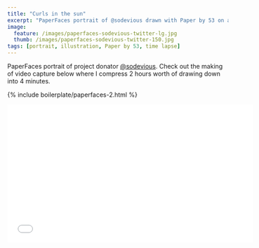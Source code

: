 ```yaml
---
title: "Curls in the sun"
excerpt: "PaperFaces portrait of @sodevious drawn with Paper by 53 on an iPad."
image: 
  feature: /images/paperfaces-sodevious-twitter-lg.jpg
  thumb: /images/paperfaces-sodevious-twitter-150.jpg
tags: [portrait, illustration, Paper by 53, time lapse]
---
```


PaperFaces portrait of project donator [@sodevious](http://twitter.com/sodevious). Check out the making of video capture below where I compress 2 hours worth of drawing down into 4 minutes.

{% include boilerplate/paperfaces-2.html %}

<iframe width="560" height="315" src="//www.youtube.com/embed/fC_yATccHmk" frameborder="0" allowfullscreen> </iframe>
